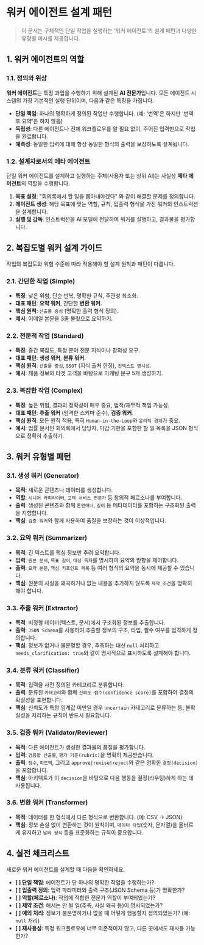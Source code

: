 # 워커 에이전트 설계 패턴

> 이 문서는 구체적인 단일 작업을 실행하는 '워커 에이전트'의 설계 패턴과 다양한 유형별 예시를 제공합니다.

## 1. 워커 에이전트의 역할

### 1.1. 정의와 위상

**워커 에이전트**는 특정 과업을 수행하기 위해 설계된 **AI 전문가**입니다. 모든 에이전트 시스템의 가장 기본적인 실행 단위이며, 다음과 같은 특징을 가집니다.

- **단일 책임**: 하나의 명확하게 정의된 작업만 수행합니다. (예: '번역'은 하지만 '번역 후 요약'은 하지 않음)
- **독립성**: 다른 에이전트나 전체 워크플로우를 알 필요 없이, 주어진 입력만으로 작업을 완료합니다.
- **예측성**: 동일한 입력에 대해 항상 동일한 형식의 출력을 보장하도록 설계됩니다.

### 1.2. 설계자로서의 메타 에이전트

단일 워커 에이전트를 설계하고 실행하는 주체(사용자 또는 상위 AI)는 사실상 **메타 에이전트**의 역할을 수행합니다.
1.  **목표 설정**: "회의록에서 할 일을 뽑아내야겠다" 와 같이 해결할 문제를 정의합니다.
2.  **에이전트 생성**: 해당 목표에 맞는 역할, 규칙, 입출력 형식을 가진 워커의 인스트럭션을 설계합니다.
3.  **실행 및 감독**: 인스트럭션을 AI 모델에 전달하여 워커를 실행하고, 결과물을 평가합니다.

## 2. 복잡도별 워커 설계 가이드

작업의 복잡도와 위험 수준에 따라 적용해야 할 설계 원칙과 패턴이 다릅니다.

### 2.1. 간단한 작업 (Simple)

- **특징**: 낮은 위험, 단순 반복, 명확한 규칙, 주관성 최소화.
- **대표 패턴**: **요약 워커**, 간단한 **변환 워커**.
- **핵심 원칙**: `산출물 중심` (명확한 출력 형식 정의).
- **예시**: 이메일 본문을 3줄 불릿으로 요약하기.

### 2.2. 전문적 작업 (Standard)

- **특징**: 중간 복잡도, 특정 분야 전문 지식이나 창의성 요구.
- **대표 패턴**: **생성 워커**, **분류 워커**.
- **핵심 원칙**: `산출물 중심`, `SSOT` (지식 출처 한정), `컨텍스트 명시성`.
- **예시**: 제품 정보와 타겟 고객을 바탕으로 마케팅 문구 5개 생성하기.

### 2.3. 복잡한 작업 (Complex)

- **특징**: 높은 위험, 결과의 정확성이 매우 중요, 법적/재무적 책임 가능성.
- **대표 패턴**: **추출 워커** (엄격한 스키마 준수), **검증 워커**.
- **핵심 원칙**: 모든 원칙 적용, 특히 `Human-in-the-Loop`와 `윤리적 경계`가 중요.
- **예시**: 법률 문서인 회의록에서 담당자, 마감 기한을 포함한 할 일 목록을 JSON 형식으로 정확히 추출하기.

## 3. 워커 유형별 패턴

### 3.1. 생성 워커 (Generator)

- **목적**: 새로운 콘텐츠나 데이터를 생성합니다.
- **역할**: `시니어 카피라이터`, `고객 서비스 전문가` 등 창의적 페르소나를 부여합니다.
- **출력**: 생성된 콘텐츠와 함께 `톤앤매너`, `길이` 등 메타데이터를 포함하는 구조화된 출력을 지향합니다.
- **핵심**: `검증 워커`와 함께 사용하여 품질을 보장하는 것이 이상적입니다.

### 3.2. 요약 워커 (Summarizer)

- **목적**: 긴 텍스트를 핵심 정보만 추려 요약합니다.
- **입력**: `원본 문서`, `목표 길이`, `대상 독자`를 명시하여 요약의 방향을 제어합니다.
- **출력**: `요약 본문`, `핵심 키포인트 목록` 등 여러 형식의 요약을 동시에 제공할 수 있습니다.
- **핵심**: 원문의 사실을 왜곡하거나 없는 내용을 추가하지 않도록 `제약 조건`을 명확히 해야 합니다.

### 3.3. 추출 워커 (Extractor)

- **목적**: 비정형 데이터(텍스트, 문서)에서 구조화된 정보를 추출합니다.
- **출력**: `JSON Schema`를 사용하여 추출할 정보의 구조, 타입, 필수 여부를 엄격하게 정의합니다.
- **핵심**: 정보가 없거나 불분명할 경우, 추측하는 대신 `null` 처리하고 `needs_clarification: true`와 같이 명시적으로 표시하도록 설계해야 합니다.

### 3.4. 분류 워커 (Classifier)

- **목적**: 입력을 사전 정의된 카테고리로 분류합니다.
- **출력**: 분류된 `카테고리`와 함께 `신뢰도 점수(confidence score)`를 포함하여 결정의 확실성을 표현합니다.
- **핵심**: 신뢰도가 특정 임계값 미만일 경우 `uncertain` 카테고리로 분류하는 등, 불확실성을 처리하는 규칙이 반드시 필요합니다.

### 3.5. 검증 워커 (Validator/Reviewer)

- **목적**: 다른 에이전트가 생성한 결과물의 품질을 평가합니다.
- **입력**: `검증할 산출물`, `평가 기준(rubric)`을 명확히 제공받습니다.
- **출력**: `점수`, `피드백`, 그리고 `approve|revise|reject`와 같은 명확한 `결정(decision)`을 포함합니다.
- **핵심**: 아키텍트가 이 `decision`을 바탕으로 다음 행동을 결정(라우팅)하게 하는 데 사용됩니다.

### 3.6. 변환 워커 (Transformer)

- **목적**: 데이터를 한 형식에서 다른 형식으로 변환합니다. (예: CSV → JSON)
- **핵심**: 정보 손실 없이 변환하는 것이 원칙이며, `데이터 타입`(숫자, 문자열)을 올바르게 유지하고 `날짜 형식` 등을 표준화하는 규칙이 중요합니다.

## 4. 실전 체크리스트

새로운 워커 에이전트를 설계할 때 다음을 확인하세요.

- **[ ] 단일 책임**: 에이전트가 단 하나의 명확한 작업을 수행하는가?
- **[ ] 입출력 정의**: 입력 파라미터와 출력 구조(JSON Schema 등)가 명확한가?
- **[ ] 역할(페르소나)**: 작업에 적합한 전문가 역할이 부여되었는가?
- **[ ] 제약 조건**: 해서는 안 될 일(추측, 사실 왜곡 등)이 명시되었는가?
- **[ ] 예외 처리**: 정보가 불분명하거나 없을 때 어떻게 행동할지 정의되었는가? (예: `null` 처리)
- **[ ] 재사용성**: 특정 워크플로우에 너무 의존적이지 않고, 다른 곳에서도 재사용 가능한가?